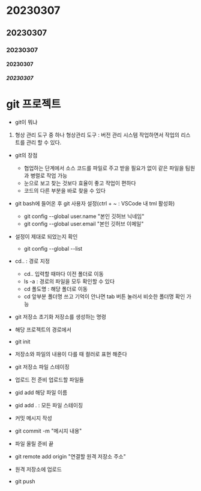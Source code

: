 # 20230307

<!-- md 문서 작성 -->
<!-- # 제목 작성(h1~h5) -->

## 20230307

### 20230307

#### 20230307

##### 20230307

<!-- 리스트 형태 작성 -->

# git 프로젝트

- git이 뭐냐

1. 형상 관리 도구 중 하나
   형상관리 도구 : 버전 관리 시스템
   작업하면서 작업의 리스트를 관리 할 수 있다.

- git의 장점

  - 협업하는 단계에서 소스 코드를 파일로 주고 받을 필요가 없이 같은 파일을 팀원과 병렬로 작업 가능
  - 눈으로 보고 찾는 것보다 효율이 좋고 작업이 편하다
  - 코드의 다른 부분을 바로 찾을 수 있다

- git bash에 들어온 후 git 사용자 설정(ctrl + ~ : VSCode 내 tml 활성화)

  - git config --global user.name "본인 깃허브 닉네임"
  - git config --global user.email "본인 깃허브 이메일"

- 설정이 제대로 되었는지 확인

  - git config --global --list

- cd.. : 경로 지정

  - cd.. 입력할 때마다 이전 폴더로 이동
  - ls -a : 경로의 파일을 모두 확인할 수 있다
  - cd 폴도명 : 해당 폴더로 이동
  - cd 앞부분 폴더명 쓰고 기억이 안나면 tab 버튼 눌러서 비슷한 폴더명 확인 가능

- git 저장소 초기화 저장소를 생성하는 명령
- 해당 프로젝트의 경로에서
- git init

- 저장소와 파일의 내용이 다를 때 컬러로 표현 해준다

- git 저장소 파일 스테이징
- 업로드 전 준비 업로드할 파일들

- gid add 해당 파일 이름
- gid add . : 모든 파일 스테이징

- 커밋 메시지 작성
- git commit -m "메시지 내용"
- 파일 올릴 준비 끝
- git remote add origin "연결할 원격 저장소 주소"

- 원격 저장소에 업로드
- git push
